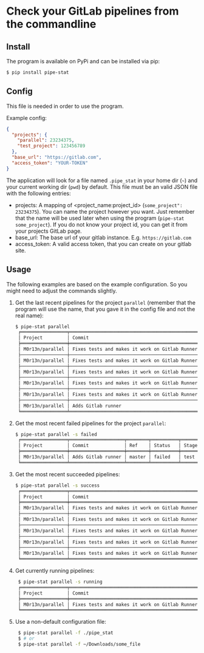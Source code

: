 # Check your GitLab pipelines from the commandline

## Install

The program is available on PyPi and can be installed via pip:

```sh
$ pip install pipe-stat
```

## Config

This file is needed in order to use the program.

Example config:

```json
{
  "projects": {
    "parallel": 23234375,
    "test_project": 123456789
  },
  "base_url": "https://gitlab.com",
  "access_token": "YOUR-TOKEN"
}
```

The application will look for a file named `.pipe_stat` in your home dir (`~`)  and your current working dir (`pwd`) by
default. This file must be an valid JSON file with the following entries:

- projects: A mapping of <project_name:project_id> (`some_project": 23234375`). You can name the project however you
  want. Just remember that the name will be used later when using the program (`pipe-stat some_project`). If you do not
  know your project id, you can get it from your projects GitLab page.
- base_url: The base url of your gitlab instance. E.g. `https://gitlab.com`
- access_token: A valid access token, that you can create on your gitlab site.

## Usage

The following examples are based on the example configuration. So you might need to adjust the commands slightly.

1. Get the last recent pipelines for the project `parallel` (remember that the program will use the name, that you gave
   it in the config file and not the real name):
   ```sh
   $ pipe-stat parallel
    ╒═════════════════╤═════════════════════════════════════════════════╤════════╤══════════╤═════════╤════════════╕
    │ Project         │ Commit                                          │ Ref    │ Status   │ Stage   │ Finished   │
    ╞═════════════════╪═════════════════════════════════════════════════╪════════╪══════════╪═════════╪════════════╡
    │ M0r13n/parallel │ Fixes tests and makes it work on Gitlab Runners │ master │ success  │ test    │ 4 days ago │
    ├─────────────────┼─────────────────────────────────────────────────┼────────┼──────────┼─────────┼────────────┤
    │ M0r13n/parallel │ Fixes tests and makes it work on Gitlab Runners │ master │ success  │ test    │ 4 days ago │
    ├─────────────────┼─────────────────────────────────────────────────┼────────┼──────────┼─────────┼────────────┤
    │ M0r13n/parallel │ Fixes tests and makes it work on Gitlab Runners │ master │ success  │ test    │ 4 days ago │
    ├─────────────────┼─────────────────────────────────────────────────┼────────┼──────────┼─────────┼────────────┤
    │ M0r13n/parallel │ Fixes tests and makes it work on Gitlab Runners │ master │ success  │ test    │ 5 days ago │
    ├─────────────────┼─────────────────────────────────────────────────┼────────┼──────────┼─────────┼────────────┤
    │ M0r13n/parallel │ Fixes tests and makes it work on Gitlab Runners │ master │ success  │ test    │ 5 days ago │
    ├─────────────────┼─────────────────────────────────────────────────┼────────┼──────────┼─────────┼────────────┤
    │ M0r13n/parallel │ Adds Gitlab runner                              │ master │ failed   │ test    │ 5 days ago │
    ╘═════════════════╧═════════════════════════════════════════════════╧════════╧══════════╧═════════╧════════════╛

   ```
   
2. Get the most recent failed pipelines for the project `parallel`:
   ```sh
   $ pipe-stat parallel -s failed
    ╒═════════════════╤════════════════════╤════════╤══════════╤═════════╤════════════╕
    │ Project         │ Commit             │ Ref    │ Status   │ Stage   │ Finished   │
    ╞═════════════════╪════════════════════╪════════╪══════════╪═════════╪════════════╡
    │ M0r13n/parallel │ Adds Gitlab runner │ master │ failed   │ test    │ 5 days ago │
    ╘═════════════════╧════════════════════╧════════╧══════════╧═════════╧════════════╛


   ```
   
3. Get the most recent succeeded pipelines:
   ```sh
   $ pipe-stat parallel -s success
    ╒═════════════════╤═════════════════════════════════════════════════╤════════╤══════════╤═════════╤════════════╕
    │ Project         │ Commit                                          │ Ref    │ Status   │ Stage   │ Finished   │
    ╞═════════════════╪═════════════════════════════════════════════════╪════════╪══════════╪═════════╪════════════╡
    │ M0r13n/parallel │ Fixes tests and makes it work on Gitlab Runners │ master │ success  │ test    │ 4 days ago │
    ├─────────────────┼─────────────────────────────────────────────────┼────────┼──────────┼─────────┼────────────┤
    │ M0r13n/parallel │ Fixes tests and makes it work on Gitlab Runners │ master │ success  │ test    │ 4 days ago │
    ├─────────────────┼─────────────────────────────────────────────────┼────────┼──────────┼─────────┼────────────┤
    │ M0r13n/parallel │ Fixes tests and makes it work on Gitlab Runners │ master │ success  │ test    │ 4 days ago │
    ├─────────────────┼─────────────────────────────────────────────────┼────────┼──────────┼─────────┼────────────┤
    │ M0r13n/parallel │ Fixes tests and makes it work on Gitlab Runners │ master │ success  │ test    │ 5 days ago │
    ├─────────────────┼─────────────────────────────────────────────────┼────────┼──────────┼─────────┼────────────┤
    │ M0r13n/parallel │ Fixes tests and makes it work on Gitlab Runners │ master │ success  │ test    │ 5 days ago │
    ╘═════════════════╧═════════════════════════════════════════════════╧════════╧══════════╧═════════╧════════════╛

   ```

4. Get currently running pipelines:
   ```sh
    $ pipe-stat parallel -s running
    ╒═════════════════╤═════════════════════════════════════════════════╤════════╤══════════╤═════════╤════════════╕
    │ Project         │ Commit                                          │ Ref    │ Status   │ Stage   │ Finished   │
    ╞═════════════════╪═════════════════════════════════════════════════╪════════╪══════════╪═════════╪════════════╡
    │ M0r13n/parallel │ Fixes tests and makes it work on Gitlab Runners │ master │ running  │ test    │ -          │
    ╘═════════════════╧═════════════════════════════════════════════════╧════════╧══════════╧═════════╧════════════╛

   ```

5. Use a non-default configuration file:
   ```sh
    $ pipe-stat parallel -f ./pipe_stat 
    $ # or
    $ pipe-stat parallel -f ~/Downloads/some_file
   ```